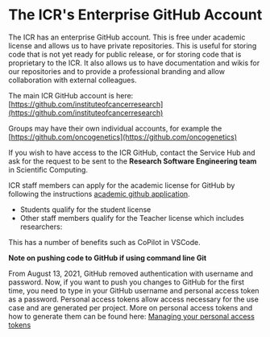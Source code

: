 # The ICR's Enterprise GitHub Account

The ICR has an enterprise GitHub account. This is free under academic license and allows us to have private repositories. This is useful for storing code that is not yet ready for public release, or for storing code that is proprietary to the ICR. It also allows us to have documentation and wikis for our repositories and to provide a professional branding and allow collaboration with external colleagues.

The main ICR GitHub account is here: [https://github.com/instituteofcancerresearch](https://github.com/instituteofcancerresearch)  

Groups may have their own individual accounts, for example the [https://github.com/oncogenetics](https://github.com/oncogenetics)  

If you wish to have access to the ICR GitHub, contact the Service Hub and ask for the request to be sent to the **Research Software Engineering team** in Scientific Computing.

ICR staff members can apply for the academic license for GitHub by following the instructions [academic github application](https://education.github.com/discount_requests/application).  

- Students qualify for the student license  
- Other staff members qualify for the Teacher license which includes researchers: 

This has a number of benefits such as CoPilot in VSCode.

**Note on pushing code to GitHub if using command line Git**

From August 13, 2021, GitHub removed authentication with username and password. Now, if you want to push you changes to GitHub for the first time, you need to type in your GitHub username and personal access token as a password. Personal access tokens allow access necessary for the use case and are generated per project. More on personal access tokens and how to generate them can be found here: [Managing your personal access tokens](https://docs.github.com/en/authentication/keeping-your-account-and-data-secure/managing-your-personal-access-tokens)
